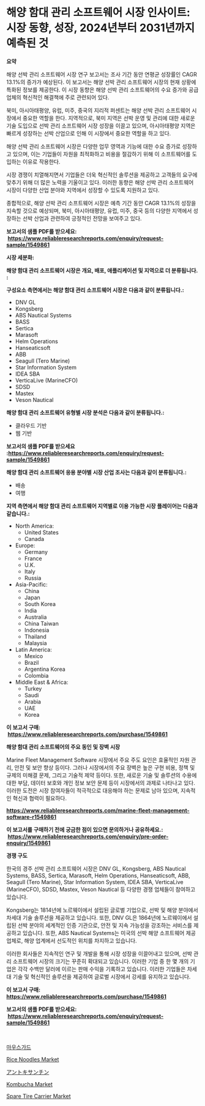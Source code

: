 <p><h1>해양 함대 관리 소프트웨어 시장 인사이트: 시장 동향, 성장, 2024년부터 2031년까지 예측된 것</h1></p><p><strong>요약</strong></p>
<p><p>해양 선박 관리 소프트웨어 시장 연구 보고서는 조사 기간 동안 연평균 성장률인 CAGR 13.1%의 증가가 예상된다. 이 보고서는 해양 선박 관리 소프트웨어 시장의 현재 상황에 특화된 정보를 제공한다. 이 시장 동향은 해양 선박 관리 소프트웨어의 수요 증가와 공급 업체의 혁신적인 해결책에 주로 관련되어 있다.</p><p>북미, 아시아태평양, 유럽, 미주, 중국의 지리적 퍼센트는 해양 선박 관리 소프트웨어 시장에서 중요한 역할을 한다. 지역적으로, 북미 지역은 선박 운영 및 관리에 대한 새로운 기술 도입으로 선박 관리 소프트웨어 시장 성장을 이끌고 있으며, 아시아태평양 지역은 빠르게 성장하는 선박 산업으로 인해 이 시장에서 중요한 역할을 하고 있다.</p><p>해양 선박 관리 소프트웨어 시장은 다양한 업무 영역과 기능에 대한 수요 증가로 성장하고 있으며, 이는 기업들이 자원을 최적화하고 비용을 절감하기 위해 이 소프트웨어를 도입하는 이유로 작용한다.</p><p>시장 경쟁이 치열해지면서 기업들은 더욱 혁신적인 솔루션을 제공하고 고객들의 요구에 맞추기 위해 더 많은 노력을 기울이고 있다. 이러한 동향은 해양 선박 관리 소프트웨어 시장이 다양한 산업 분야와 지역에서 성장할 수 있도록 지원하고 있다.</p><p>종합적으로, 해양 선박 관리 소프트웨어 시장은 예측 기간 동안 CAGR 13.1%의 성장을 지속할 것으로 예상되며, 북미, 아시아태평양, 유럽, 미주, 중국 등의 다양한 지역에서 성장하는 선박 산업과 관련하여 긍정적인 전망을 보여주고 있다.</p></p>
<p><strong>보고서의 샘플 PDF를 받으세요: &nbsp;<a href="https://www.reliableresearchreports.com/enquiry/request-sample/1549861">https://www.reliableresearchreports.com/enquiry/request-sample/1549861</a></strong></p>
<p><strong>시장 세분화:</strong></p>
<p><strong> 해양 함대 관리 소프트웨어 시장은 개요, 배포, 애플리케이션 및 지역으로 더 분류됩니다. :</strong></p>
<p><strong>구성요소 측면에서는 해양 함대 관리 소프트웨어 시장은 다음과 같이 분류됩니다.:</strong></p>
<p><ul><li>DNV GL</li><li>Kongsberg</li><li>ABS Nautical Systems</li><li>BASS</li><li>Sertica</li><li>Marasoft</li><li>Helm Operations</li><li>Hanseaticsoft</li><li>ABB</li><li>Seagull (Tero Marine)</li><li>Star Information System</li><li>IDEA SBA</li><li>VerticaLive (MarineCFO)</li><li>SDSD</li><li>Mastex</li><li>Veson Nautical</li></ul></p>
<p><strong> 해양 함대 관리 소프트웨어 유형별 시장 분석은 다음과 같이 분류됩니다.:</strong></p>
<p><ul><li>클라우드 기반</li><li>웹 기반</li></ul></p>
<p><strong>보고서의 샘플 PDF를 받으세요 :<a href="https://www.reliableresearchreports.com/enquiry/request-sample/1549861">https://www.reliableresearchreports.com/enquiry/request-sample/1549861</a></strong></p>
<p><strong> 해양 함대 관리 소프트웨어 응용 분야별 시장 산업 조사는 다음과 같이 분류됩니다.:</strong></p>
<p><ul><li>배송</li><li>여행</li></ul></p>
<p><strong>지역 측면에서 해양 함대 관리 소프트웨어 지역별로 이용 가능한 시장 플레이어는 다음과 같습니다.:</strong></p>
<p><ul>
    <li>
        North America:
        <ul>
            <li>United States</li>
            <li>Canada</li>
        </ul>
    </li>
    <li>
        Europe:
        <ul>
            <li>Germany</li>
            <li>France</li>
            <li>U.K.</li>
            <li>Italy</li>
            <li>Russia</li>
        </ul>
    </li>
    <li>
        Asia-Pacific:
        <ul>
            <li>China</li>
            <li>Japan</li>
            <li>South Korea</li>
            <li>India</li>
            <li>Australia</li>
            <li>China Taiwan</li>
            <li>Indonesia</li>
            <li>Thailand</li>
            <li>Malaysia</li>
        </ul>
    </li>
    <li>
        Latin America:
        <ul>
            <li>Mexico</li>
            <li>Brazil</li>
            <li>Argentina Korea</li>
            <li>Colombia</li>
        </ul>
    </li>
    <li>
        Middle East & Africa:
        <ul>
            <li>Turkey</li>
            <li>Saudi</li>
            <li>Arabia</li>
            <li>UAE</li>
            <li>Korea</li>
        </ul>
    </li>
    </ul></p>
<p><strong>이 보고서 구매: &nbsp;<a href="https://www.reliableresearchreports.com/purchase/1549861">https://www.reliableresearchreports.com/purchase/1549861</a></strong></p>
<p><strong>해양 함대 관리 소프트웨어의 주요 동인 및 장벽 시장</strong></p>
<p><p>Marine Fleet Management Software 시장에서 주요 주도 요인은 효율적인 자원 관리, 안전 및 보안 향상 등이다. 그러나 시장에서의 주요 장벽은 높은 구현 비용, 정책 및 규제의 미해결 문제, 그리고 기술적 제약 등이다. 또한, 새로운 기술 및 솔루션의 수용에 대한 부담, 데이터 보호와 개인 정보 보안 문제 등이 시장에서의 과제로 나타나고 있다. 이러한 도전은 시장 참여자들이 적극적으로 대응해야 하는 문제로 남아 있으며, 지속적인 혁신과 협력이 필요하다.</p></p>
<p><strong><a href="https://www.reliableresearchreports.com/marine-fleet-management-software-r1549861">https://www.reliableresearchreports.com/marine-fleet-management-software-r1549861</a></strong></p>
<p><strong>이 보고서를 구매하기 전에 궁금한 점이 있으면 문의하거나 공유하세요.: &nbsp;<a href="https://www.reliableresearchreports.com/enquiry/pre-order-enquiry/1549861">https://www.reliableresearchreports.com/enquiry/pre-order-enquiry/1549861</a></strong></p>
<p><strong>경쟁 구도</strong></p>
<p><p>한국의 경주 선박 관리 소프트웨어 시장은 DNV GL, Kongsberg, ABS Nautical Systems, BASS, Sertica, Marasoft, Helm Operations, Hanseaticsoft, ABB, Seagull (Tero Marine), Star Information System, IDEA SBA, VerticaLive (MarineCFO), SDSD, Mastex, Veson Nautical 등 다양한 경쟁 업체들이 참여하고 있습니다.</p><p>Kongsberg는 1814년에 노르웨이에서 설립된 글로벌 기업으로, 선박 및 해양 분야에서 차세대 기술 솔루션을 제공하고 있습니다. 또한, DNV GL은 1864년에 노르웨이에서 설립된 선박 분야의 세계적인 인증 기관으로, 안전 및 지속 가능성을 강조하는 서비스를 제공하고 있습니다. 또한, ABS Nautical Systems는 미국의 선박 해양 소프트웨어 제공업체로, 해양 업계에서 선도적인 위치를 차지하고 있습니다.</p><p>이러한 회사들은 지속적인 연구 및 개발을 통해 시장 성장을 이끌어내고 있으며, 선박 관리 소프트웨어 시장의 크기는 꾸준히 확대되고 있습니다. 이러한 기업 중 한 몇 개의 기업은 각각 수백만 달러에 이르는 판매 수익을 기록하고 있습니다. 이러한 기업들은 차세대 기술 및 혁신적인 솔루션을 제공하여 글로벌 시장에서 강세를 유지하고 있습니다.</p></p>
<p><strong>이 보고서 구매: &nbsp; <a href="https://www.reliableresearchreports.com/purchase/1549861">https://www.reliableresearchreports.com/purchase/1549861</a></strong></p>
<p><strong>보고서의 샘플 PDF를 받으세요: &nbsp;<a href="https://www.reliableresearchreports.com/enquiry/request-sample/1549861">https://www.reliableresearchreports.com/enquiry/request-sample/1549861</a></strong><strong></strong></p>
<p>&nbsp;</p>
<p><p><a href="https://github.com/vsap75a286l/Market-Research-Report-List-1/blob/main/124115116820.md">마우스가드</a></p><p><a href="https://github.com/NorbertYates/Market-Research-Report-List-4/blob/main/rice-noodles-market.md">Rice Noodles Market</a></p><p><a href="https://github.com/LeanneBruen2023/Market-Research-Report-List-1/blob/main/441844218331.md">アントキサンチン</a></p><p><a href="https://github.com/nancykennedykellievqfqt2/Market-Research-Report-List-1/blob/main/kombucha-market.md">Kombucha Market</a></p><p><a href="https://issuu.com/reportprime-2/docs/spare-tire-carrier-market-size-2030.pptx">Spare Tire Carrier Market</a></p></p>